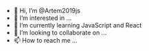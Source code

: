 - 👋 Hi, I’m @Artem2019js
- 👀 I’m interested in ...
- 🌱 I’m currently learning JavaScript and React
- 💞️ I’m looking to collaborate on ...
- 📫 How to reach me ...

<!---
Artem2019js/Artem2019js is a ✨ special ✨ repository because its `README.md` (this file) appears on your GitHub profile.
You can click the Preview link to take a look at your changes.
--->

